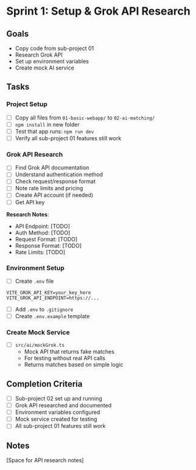 # Sprint 1: Setup & Grok API Research

## Goals
- Copy code from sub-project 01
- Research Grok API
- Set up environment variables
- Create mock AI service

## Tasks

### Project Setup
- [ ] Copy all files from `01-basic-webapp/` to `02-ai-matching/`
- [ ] `npm install` in new folder
- [ ] Test that app runs: `npm run dev`
- [ ] Verify all sub-project 01 features still work

### Grok API Research
- [ ] Find Grok API documentation
- [ ] Understand authentication method
- [ ] Check request/response format
- [ ] Note rate limits and pricing
- [ ] Create API account (if needed)
- [ ] Get API key

**Research Notes**:
- API Endpoint: [TODO]
- Auth Method: [TODO]
- Request Format: [TODO]
- Response Format: [TODO]
- Rate Limits: [TODO]

### Environment Setup
- [ ] Create `.env` file
```env
VITE_GROK_API_KEY=your_key_here
VITE_GROK_API_ENDPOINT=https://...
```
- [ ] Add `.env` to `.gitignore`
- [ ] Create `.env.example` template

### Create Mock Service
- [ ] `src/ai/mockGrok.ts`
  - Mock API that returns fake matches
  - For testing without real API calls
  - Returns matches based on simple logic

## Completion Criteria
- [ ] Sub-project 02 set up and running
- [ ] Grok API researched and documented
- [ ] Environment variables configured
- [ ] Mock service created for testing
- [ ] All sub-project 01 features still work

## Notes
[Space for API research notes]
